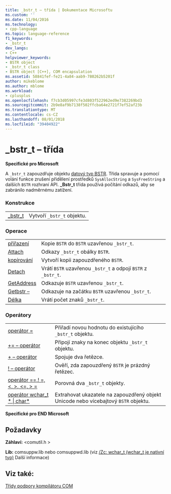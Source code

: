 ```yaml
---
title: _bstr_t – třída | Dokumentace Microsoftu
ms.custom: ''
ms.date: 11/04/2016
ms.technology:
- cpp-language
ms.topic: language-reference
f1_keywords:
- _bstr_t
dev_langs:
- C++
helpviewer_keywords:
- BSTR object
- _bstr_t class
- BSTR object [C++], COM encapsulation
ms.assetid: 58841fef-fe21-4a84-aab9-780262b5201f
author: mikeblome
ms.author: mblome
ms.workload:
- cplusplus
ms.openlocfilehash: f7cb3d05997cfe3d803f522962ed9e7382269bd3
ms.sourcegitcommit: 2b9e8af9b7138f502ffcba64e2721f7ef52af23b
ms.translationtype: MT
ms.contentlocale: cs-CZ
ms.lasthandoff: 08/01/2018
ms.locfileid: "39404922"
---
```

# <a name="bstrt-class"></a>_bstr_t – třída
**Specifické pro Microsoft**  
  
 A `_bstr_t` zapouzdřuje objektu [datový typ BSTR](http://msdn.microsoft.com/1b2d7d2c-47af-4389-a6b6-b01b7e915228). Třída spravuje a pomocí volání funkce zrušení přidělení prostředků `SysAllocString` a `SysFreeString` a dalších `BSTR` rozhraní API. **_Bstr_t** třída používá počítání odkazů, aby se zabránilo nadměrnému zatížení.  
  
### <a name="construction"></a>Konstrukce  
  
|||  
|-|-|  
|[_bstr_t](../cpp/bstr-t-bstr-t.md)|Vytvoří `_bstr_t` objektu.|  
  
### <a name="operations"></a>Operace  
  
|||  
|-|-|  
|[přiřazení](../cpp/bstr-t-assign.md)|Kopie `BSTR` do `BSTR` uzavřenou `_bstr_t`.|  
|[Attach](../cpp/bstr-t-attach.md)|Odkazy `_bstr_t` obálky `BSTR`.|  
|[kopírování](../cpp/bstr-t-copy.md)|Vytvoří kopii zapouzdřeného `BSTR`.|  
|[Detach](../cpp/bstr-t-detach.md)|Vrátí `BSTR` uzavřenou `_bstr_t` a odpojí `BSTR` z `_bstr_t`.|  
|[GetAddress](../cpp/bstr-t-getaddress.md)|Odkazuje `BSTR` uzavřenou `_bstr_t`.|  
|[Getbstr –](../cpp/bstr-t-getbstr.md)|Odkazuje na začátku `BSTR` uzavřenou `_bstr_t`.|  
|[Délka](../cpp/bstr-t-length.md)|Vrátí počet znaků `_bstr_t`.|  
  
### <a name="operators"></a>Operátory  
  
|||  
|-|-|  
|[operátor =](../cpp/bstr-t-operator-equal.md)|Přiřadí novou hodnotu do existujícího `_bstr_t` objektu.|  
|[+= – operátor](../cpp/bstr-t-operator-add-equal-plus.md)|Připojí znaky na konec objektu `_bstr_t` objektu.|  
|[+ – operátor](../cpp/bstr-t-operator-add-equal-plus.md)|Spojuje dva řetězce.|  
|[! – operátor](../cpp/bstr-t-operator-logical-not.md)|Ověří, zda zapouzdřený `BSTR` je prázdný řetězec.|  
|[operátor ==,! =, \<, >, \<=, > =](../cpp/bstr-t-relational-operators.md)|Porovná dva `_bstr_t` objekty.|  
|[operátor wchar_t * &#124; char\*](../cpp/bstr-t-wchar-t-star-bstr-t-char-star.md)|Extrahovat ukazatele na zapouzdřený objekt Unicode nebo vícebajtový `BSTR` objektu.|  
  
**Specifické pro END Microsoft**  
  
## <a name="requirements"></a>Požadavky  
 **Záhlaví:** \<comutil.h >  
  
 **Lib:** comsuppw.lib nebo comsuppwd.lib (viz [/Zc: wchar_t (wchar_t je nativní typ)](../build/reference/zc-wchar-t-wchar-t-is-native-type.md) Další informace)  
  
## <a name="see-also"></a>Viz také:  
 [Třídy podpory kompilátoru COM](../cpp/compiler-com-support-classes.md)